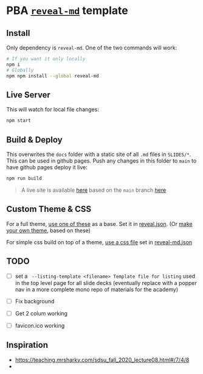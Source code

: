 # PBA [`reveal-md`](https://github.com/webpro/reveal-md) template

## Install

Only dependency is `reveal-md`. One of the two commands will work:

```sh
# If you want it only locally
npm i
# Globally
npm npm install --global reveal-md
```

## Live Server

This will watch for local file changes:

```sh
npm start
```

## Build & Deploy

This overwrites the `docs` folder with a static site of all `.md` files in `SLIDES/*`.
This can be used in github pages. Push any changes in this folder to `main` to have github pages deploy it live:

```sh
npm run build
```

> A live site is available [here](https://nukemandan.github.io/pba-template-reveal-md/) based on the `main` branch [here](https://github.com/NukeManDan/pba-template-reveal-md/)

## Custom Theme & CSS

For a full theme, [use one of these](https://github.com/hakimel/reveal.js/tree/master/css/theme/source) as a base. Set it in [reveal.json](reveal.json).
(Or [make your own theme](https://github.com/hakimel/reveal.js/tree/master/css/theme#creating-a-theme), based on these)

For simple css build on top of a theme, [use a css file](https://github.com/webpro/reveal-md#custom-css) set in [reveal-md.json](reveal-md.json)

## TODO

- [ ] set a ` --listing-template <filename> Template file for listing` used in the top level page for all slide decks (eventually replace with a popper nav in a more complete mono repo of materials for the academy)
- [ ] Fix background
- [ ] Get 2 colum working
- [ ] favicon.ico working


## Inspiration

- https://teaching.mrsharky.com/sdsu_fall_2020_lecture08.html#/7/4/8
-
